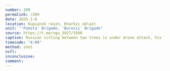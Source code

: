 ```yaml
---
number: 209
permalink: /209
date: 2025-1-8
location: Kupiansk raion, Kharkiv oblast
unit: "'Pomsta' Brigade, 'Burevii' Brigade"
source: https://t.me/ngu_3027/3560
caption: Russian sitting between two trees is under drone attack, his leg is injured. He crawls around, loses his helmet, grabs rifle and shoots himself
timecode: "4:00"
method: shot
nsfl: 
inconclusive: 
comment: 
---
```

<script async src="https://telegram.org/js/telegram-widget.js?22" data-telegram-post="ngu_3027/3560" data-width="100%" data-userpic="false"></script>